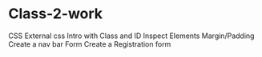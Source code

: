 # Class-2-work
CSS External css Intro with Class and ID Inspect Elements Margin/Padding Create a nav bar Form Create a Registration form
